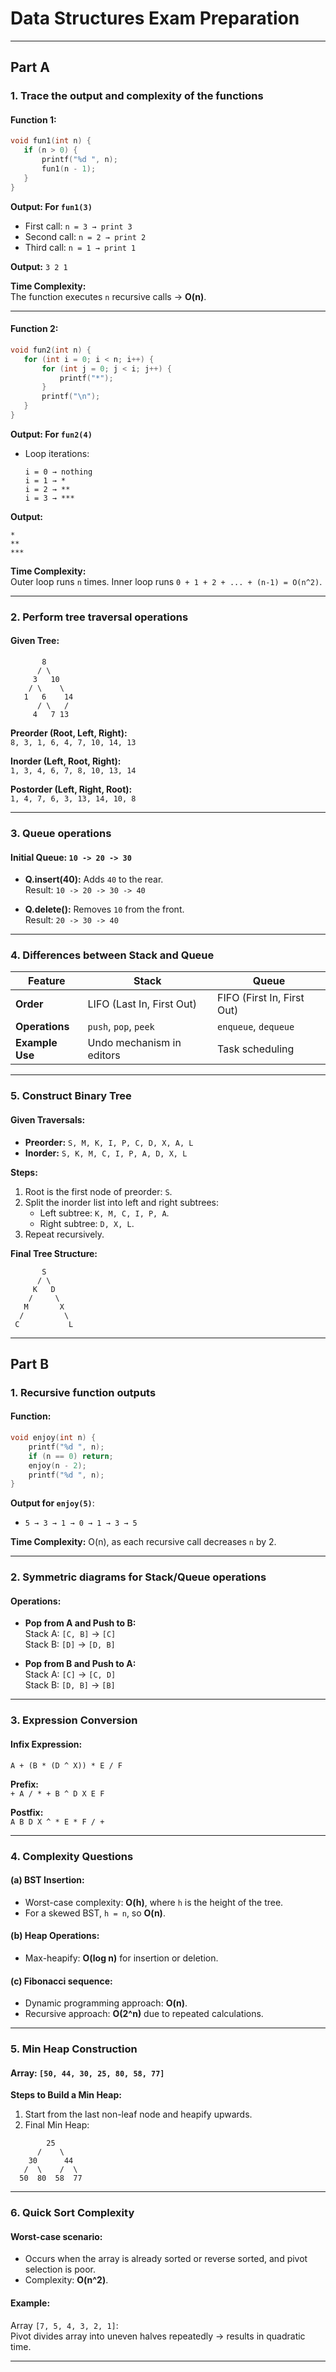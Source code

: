 # Data Structures Exam Preparation

---

## Part A

### 1. Trace the output and complexity of the functions

#### Function 1:
```c
void fun1(int n) {
   if (n > 0) {
       printf("%d ", n);
       fun1(n - 1);
   }
}
```

**Output: For `fun1(3)`**
- First call: `n = 3 → print 3`
- Second call: `n = 2 → print 2`
- Third call: `n = 1 → print 1`

**Output:** `3 2 1`

**Time Complexity:**  
The function executes `n` recursive calls → **O(n)**.

---

#### Function 2:
```c
void fun2(int n) {
   for (int i = 0; i < n; i++) {
       for (int j = 0; j < i; j++) {
           printf("*");
       }
       printf("\n");
   }
}
```

**Output: For `fun2(4)`**
- Loop iterations:
  ```
  i = 0 → nothing
  i = 1 → *
  i = 2 → **
  i = 3 → ***
  ```

**Output:**
```
*
**
***
```

**Time Complexity:**  
Outer loop runs `n` times. Inner loop runs `0 + 1 + 2 + ... + (n-1) = O(n^2)`.

---

### 2. Perform tree traversal operations

#### Given Tree:
```
       8
      / \
     3   10
    / \    \
   1   6    14
      / \   /
     4   7 13
```

**Preorder (Root, Left, Right):**  
`8, 3, 1, 6, 4, 7, 10, 14, 13`

**Inorder (Left, Root, Right):**  
`1, 3, 4, 6, 7, 8, 10, 13, 14`

**Postorder (Left, Right, Root):**  
`1, 4, 7, 6, 3, 13, 14, 10, 8`

---

### 3. Queue operations

#### Initial Queue: `10 -> 20 -> 30`

- **Q.insert(40):** Adds `40` to the rear.  
  Result: `10 -> 20 -> 30 -> 40`

- **Q.delete():** Removes `10` from the front.  
  Result: `20 -> 30 -> 40`

---

### 4. Differences between Stack and Queue

| **Feature**       | **Stack**                     | **Queue**                  |
|--------------------|-------------------------------|----------------------------|
| **Order**         | LIFO (Last In, First Out)     | FIFO (First In, First Out) |
| **Operations**    | `push`, `pop`, `peek`         | `enqueue`, `dequeue`       |
| **Example Use**   | Undo mechanism in editors     | Task scheduling            |

---

### 5. Construct Binary Tree

#### Given Traversals:
- **Preorder:** `S, M, K, I, P, C, D, X, A, L`
- **Inorder:** `S, K, M, C, I, P, A, D, X, L`

**Steps:**
1. Root is the first node of preorder: `S`.
2. Split the inorder list into left and right subtrees:
   - Left subtree: `K, M, C, I, P, A`.
   - Right subtree: `D, X, L`.
3. Repeat recursively.

**Final Tree Structure:**
```
       S
      / \
     K   D
    /     \
   M       X
  /         \
 C           L
```

---

## Part B

### 1. Recursive function outputs

#### Function:
```c
void enjoy(int n) {
    printf("%d ", n);
    if (n == 0) return;
    enjoy(n - 2);
    printf("%d ", n);
}
```

**Output for `enjoy(5)`**:
- `5 → 3 → 1 → 0 → 1 → 3 → 5`

**Time Complexity:** O(n), as each recursive call decreases `n` by 2.

---

### 2. Symmetric diagrams for Stack/Queue operations

#### Operations:
- **Pop from A and Push to B:**  
  Stack A: `[C, B]` → `[C]`  
  Stack B: `[D]` → `[D, B]`

- **Pop from B and Push to A:**  
  Stack A: `[C]` → `[C, D]`  
  Stack B: `[D, B]` → `[B]`

---

### 3. Expression Conversion

#### Infix Expression:  
`A + (B * (D ^ X)) * E / F`

**Prefix:**  
`+ A / * + B ^ D X E F`

**Postfix:**  
`A B D X ^ * E * F / +`

---

### 4. Complexity Questions

#### (a) BST Insertion:
- Worst-case complexity: **O(h)**, where `h` is the height of the tree.  
- For a skewed BST, `h = n`, so **O(n)**.

#### (b) Heap Operations:
- Max-heapify: **O(log n)** for insertion or deletion.

#### (c) Fibonacci sequence:
- Dynamic programming approach: **O(n)**.  
- Recursive approach: **O(2^n)** due to repeated calculations.

---

### 5. Min Heap Construction

#### Array: `[50, 44, 30, 25, 80, 58, 77]`

**Steps to Build a Min Heap:**
1. Start from the last non-leaf node and heapify upwards.
2. Final Min Heap:
```
        25
      /    \
    30      44
   /  \    /  \
  50  80  58  77
```

---

### 6. Quick Sort Complexity

#### Worst-case scenario:
- Occurs when the array is already sorted or reverse sorted, and pivot selection is poor.  
- Complexity: **O(n^2)**.

#### Example:
Array `[7, 5, 4, 3, 2, 1]`:  
Pivot divides array into uneven halves repeatedly → results in quadratic time.

---
